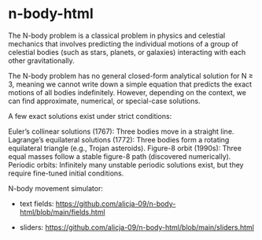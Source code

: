 # n-body-html
The N-body problem is a classical problem in physics and celestial mechanics that involves predicting the individual motions of a group of celestial bodies (such as stars, planets, or galaxies) interacting with each other gravitationally.

The N-body problem has no general closed-form analytical solution for N ≥ 3, meaning we cannot write down a simple equation that predicts the exact motions of all bodies indefinitely. However, depending on the context, we can find approximate, numerical, or special-case solutions.

A few exact solutions exist under strict conditions:

Euler’s collinear solutions (1767): Three bodies move in a straight line.
Lagrange’s equilateral solutions (1772): Three bodies form a rotating equilateral triangle (e.g., Trojan asteroids).
Figure-8 orbit (1990s): Three equal masses follow a stable figure-8 path (discovered numerically).
Periodic orbits: Infinitely many unstable periodic solutions exist, but they require fine-tuned initial conditions.

N-body movement simulator:
- text fields: https://github.com/alicja-09/n-body-html/blob/main/fields.html
  
- sliders: https://github.com/alicja-09/n-body-html/blob/main/sliders.html
